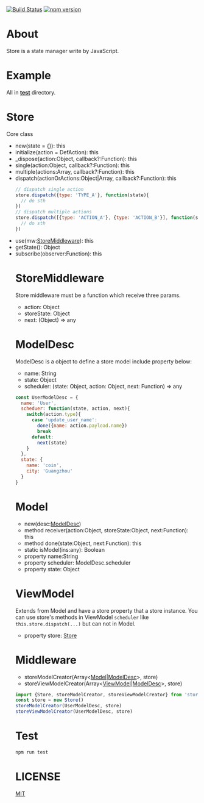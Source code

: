 [![Build Status](https://travis-ci.org/CoinXu/store.svg?branch=master)](https://travis-ci.org/CoinXu/store)
[![npm version](https://badge.fury.io/js/sugo-store.svg)](https://badge.fury.io/js/sugo-store)

# About
Store is a state manager write by JavaScript.

# Example
All in [__test__](https://github.com/CoinXu/store/tree/master/__test__) directory.

# Store
Core class

+ new(state = {}): this
+ initialize(action = DefAction): this
+ _dispose(action:Object, callback?:Function): this
+ single(action:Object, callback?:Function): this
+ multiple(actions:Array<Object>, callback?:Function): this
+ dispatch(actionOrActions:Object|Array<Object>, callback?:Function): this
  ```js
  // dispatch single action
  store.dispatch({type: 'TYPE_A'}, function(state){
    // do sth
  })
  // dispatch multiple actions
  store.dispatch([{type: 'ACTION_A'}, {type: 'ACTION_B'}], function(state) {
    // do sth
  })
  ```
+ use(mw:[StoreMiddleware](#storemiddleware)): this
+ getState(): Object
+ subscribe(observer:Function): this




# StoreMiddleware
Store middleware must be a function which receive three params.
+ action: Object
+ storeState: Object
+ next: (Object) => any




# ModelDesc
ModelDesc is a object to define a store model include property below:
+ name: String
+ state: Object
+ scheduler: (state: Object, action: Object, next: Function) => any

```js
const UserModelDesc = {
  name: 'User',
  scheduer: function(state, action, next){
    switch(action.type){
      case 'update_user_name':
        done({name: action.payload.name})
        break
      default:
        next(state)
    }
  },
  state: {
    name: 'coin',
    city: 'Guangzhou'
  }
}
```



# Model
+ new(desc:[ModelDesc](#modeldesc))
+ method receiver(action:Object, storeState:Object, next:Function): this
+ method done(state:Object, next:Function): this
+ static isModel(ins:any): Boolean
+ property name:String
+ property scheduler: ModelDesc.scheduler
+ property state: Object



# ViewModel
Extends from Model and have a store property that a store instance.
You can use store's methods in ViewModel `scheduler` like `this.store.dispatch(...)` but can not in Model.

+ property store: [Store](#store)




# Middleware

+ storeModelCreator(Array<[Model](#model)|[ModelDesc](#modeldesc)>, store)
+ storeViewModelCreator(Array<[ViewModel](#viewmodel)|[ModelDesc](#modeldesc)>, store)

```js
import {Store, storeModelCreator, storeViewModelCreator} from 'store'
const store = new Store()
storeModelCreator(UserModelDesc, store)
storeViewModelCreator(UserModelDesc, store)
```

# Test
```bash
npm run test
```

# LICENSE
[MIT](https://opensource.org/licenses/MIT)
